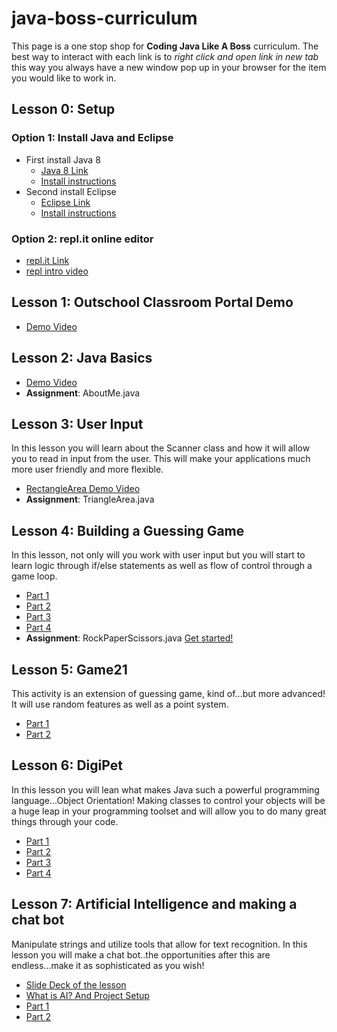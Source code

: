 # java-boss-curriculum
This page is a one stop shop for **Coding Java Like A Boss** curriculum. The best way to interact with each link is to *right click and open link in new tab* this way you always have a new window pop up in your browser for the item you would like to work in. 

## Lesson 0: Setup

### Option 1: Install Java and Eclipse
- First install Java 8
  - [Java 8 Link](https://www.oracle.com/technetwork/java/javase/downloads/jdk8-downloads-2133151.html)
  - [Install instructions](https://youtu.be/9_D6gPMJ3wc)
- Second install Eclipse
  - [Eclipse Link](https://www.eclipse.org/downloads/)
  - [Install instructions](https://youtu.be/rVvRsEK79dk)

### Option 2: repl.it online editor
 - [repl.it Link](https://repl.it/)
 - [repl intro video](https://youtu.be/GXpdtx9w6PM)
 
## Lesson 1: Outschool Classroom Portal Demo
 - [Demo Video](https://youtu.be/jmT395wQxHw)
 
## Lesson 2: Java Basics
 - [Demo Video](https://youtu.be/DKb87iqYsU8)
 - **Assignment**: AboutMe.java

## Lesson 3: User Input
In this lesson you will learn about the Scanner class and how it will allow you to read in input from the user. This will make your applications much more user friendly and more flexible.
- [RectangleArea Demo Video](https://youtu.be/P4jmZCLLrkw)
- **Assignment**: TriangleArea.java

## Lesson 4: Building a Guessing Game
In this lesson, not only will you work with user input but you will start to learn logic through if/else statements as well as flow of control through a game loop. 
- [Part 1](https://youtu.be/zTIMmtTshKs)
- [Part 2](https://youtu.be/6ivfBuiTXh0)
- [Part 3](https://youtu.be/klA1VkraE7Y)
- [Part 4](https://youtu.be/9oTpBfQ-dg8)
- **Assignment**: RockPaperScissors.java [Get started!](https://youtu.be/aQiY0RL1yTc)

## Lesson 5: Game21 
This activity is an extension of guessing game, kind of...but more advanced! It will use random features as well as a point system.
- [Part 1](https://youtu.be/2VbrW-HwZuY)
- [Part 2](https://youtu.be/N9Wy0gPELO8)

## Lesson 6: DigiPet
In this lesson you will lean what makes Java such a powerful programming language...Object Orientation! Making classes to control your objects will be a huge leap in your programming toolset and will allow you to do many great things through your code. 
- [Part 1](https://youtu.be/c5BhvzaOmCU)
- [Part 2](https://youtu.be/uOWW5I7KL14)
- [Part 3](https://youtu.be/QMLzjHDaRoM)
- [Part 4](https://youtu.be/rwshXd6fVKk)

## Lesson 7: Artificial Intelligence and making a chat bot
Manipulate strings and utilize tools that allow for text recognition. In this lesson you will make a chat bot..the opportunities after this are endless...make it as sophisticated as you wish! 
- [Slide Deck of the lesson](https://www.dropbox.com/s/vu8yy0w156ezgtp/Lesson%207%20Artificial%20Intelligence.pptx?dl=0)
- [What is AI? And Project Setup](https://youtu.be/yqzZJFafEVo)
- [Part 1](https://youtu.be/hO3A_r2-ShE)
- [Part 2](https://youtu.be/fLZX0Q-oCVU)

